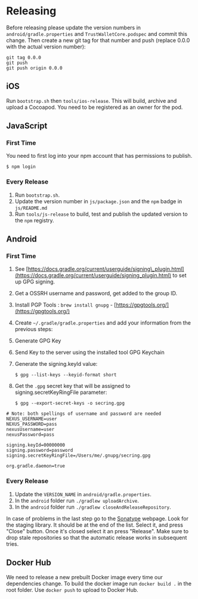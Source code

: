 # Releasing

Before releasing please update the version numbers in `android/gradle.properties` and `TrustWalletCore.podspec` and commit this change. Then create a new git tag for that number and push \(replace 0.0.0 with the actual version number\):

```text
git tag 0.0.0
git push
git push origin 0.0.0
```

## iOS

Run `bootstrap.sh` then `tools/ios-release`. This will build, archive and upload a Cocoapod. You need to be registered as an owner for the pod.

## JavaScript

### First Time

You need to first log into your npm account that has permissions to publish.

```text
$ npm login
```

### Every Release

1. Run `bootstrap.sh`.
2. Update the version number in `js/package.json` and the `npm` badge in `js/README.md`
3. Run `tools/js-release` to build, test and publish the updated version to the `npm` registry.

## Android

### First Time

1. See [https://docs.gradle.org/current/userguide/signing\_plugin.html](https://docs.gradle.org/current/userguide/signing_plugin.html) to set up GPG signing.
2. Get a OSSRH username and password, get added to the group ID.
3. Install PGP Tools : `brew install gnupg`  -  [https://gpgtools.org/](https://gpgtools.org/)
4. Create `~/.gradle/gradle.properties` and add your information from the previous steps:
5. Generate GPG Key
6. Send Key to the server using the installed tool GPG Keychain
7. Generate the signing.keyId value:

   ```text
   $ gpg --list-keys --keyid-format short
   ```

8. Get the `.gpg` secret key that will be assigned to signing.secretKeyRingFile parameter:

   ```text
   $ gpg --export-secret-keys -o secring.gpg
   ```

```text
# Note: both spellings of username and password are needed
NEXUS_USERNAME=user
NEXUS_PASSWORD=pass
nexusUsername=user
nexusPassword=pass

signing.keyId=00000000
signing.password=password
signing.secretKeyRingFile=/Users/me/.gnupg/secring.gpg

org.gradle.daemon=true
```

### Every Release

1. Update the `VERSION_NAME` in `android/gradle.properties`.
2. In the `android` folder run `./gradlew uploadArchive`.
3. In the `android` folder run `./gradlew closeAndReleaseRepository`.

In case of problems in the last step go to the [Sonatype](https://oss.sonatype.org/#stagingRepositories) webpage. Look for the staging library. It should be at the end of the list. Select it, and press "Close" button. Once it's closed select it an press "Release". Make sure to drop stale repositories so that the automatic release works in subsequent tries.

## Docker Hub

We need to release a new prebuilt Docker image every time our dependencies change. To build the docker image run `docker build .` in the root folder. Use `docker push` to upload to Docker Hub.


